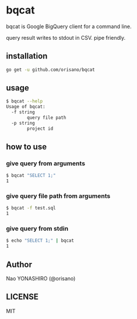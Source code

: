 # bqcat
bqcat is Google BigQuery client for a command line.

query result writes to stdout in CSV. pipe friendly.

## installation
```bash
go get -u github.com/orisano/bqcat
```

## usage
```bash
$ bqcat --help
Usage of bqcat:
  -f string
        query file path
  -p string
        project id
```

## how to use
### give query from arguments
```bash
$ bqcat "SELECT 1;"
1
```
### give query file path from arguments
```bash
$ bqcat -f test.sql
1
```

### give query from stdin
```bash
$ echo "SELECT 1;" | bqcat
1
```

## Author
Nao YONASHIRO (@orisano)

## LICENSE
MIT

